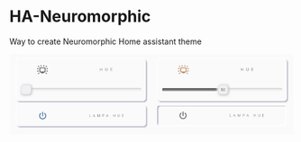 # HA-Neuromorphic
Way to create Neuromorphic Home assistant theme

![alt text](https://github.com/maskaz/HA-Neuromorphic/blob/main/Neuromorphic.png)
